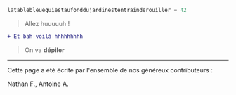 [comment]: <> (A vous d'écrire ce qui vous passe par la tête !)

```python
latablebleuequiestaufonddujardinestentrainderouiller = 42
```

> Allez huuuuuh !

```diff
+ Et bah voilà hhhhhhhhh
```

> On va **dépiler**

---

Cette page a été écrite par l'ensemble de nos généreux contributeurs :

[comment]: <> (N'oubliez pas d'ajouter votre nom ici)
Nathan F., Antoine A.
